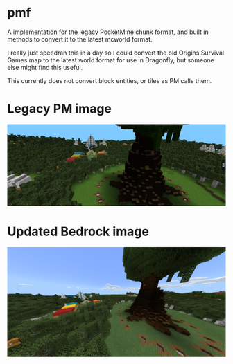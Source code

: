 # pmf
A implementation for the legacy PocketMine chunk format, and built in methods to convert it to the latest mcworld format.

I really just speedran this in a day so I could convert the old Origins Survival Games map to the latest world format for use in Dragonfly, 
but someone else might find this useful.

This currently does not convert block entities, or tiles as PM calls them.

# Legacy PM image
![](./images/old_image.png)

# Updated Bedrock image
![](./images/new_image.png)